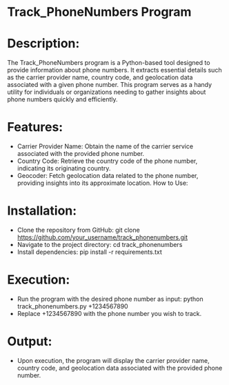 # Track_PhoneNumbers Program

# Description:
The Track_PhoneNumbers program is a Python-based tool designed to provide information about phone numbers. It extracts essential details such as the carrier provider name, country code, and geolocation data associated with a given phone number. This program serves as a handy utility for individuals or organizations needing to gather insights about phone numbers quickly and efficiently.

# Features:

- Carrier Provider Name: Obtain the name of the carrier service associated with the provided phone number.
- Country Code: Retrieve the country code of the phone number, indicating its originating country.
- Geocoder: Fetch geolocation data related to the phone number, providing insights into its approximate location.
How to Use:

# Installation:

- Clone the repository from GitHub: git clone https://github.com/your_username/track_phonenumbers.git
- Navigate to the project directory: cd track_phonenumbers
- Install dependencies: pip install -r requirements.txt

# Execution:

- Run the program with the desired phone number as input: python track_phonenumbers.py +1234567890
- Replace +1234567890 with the phone number you wish to track.

# Output:

- Upon execution, the program will display the carrier provider name, country code, and geolocation data associated with the provided phone number.
 
